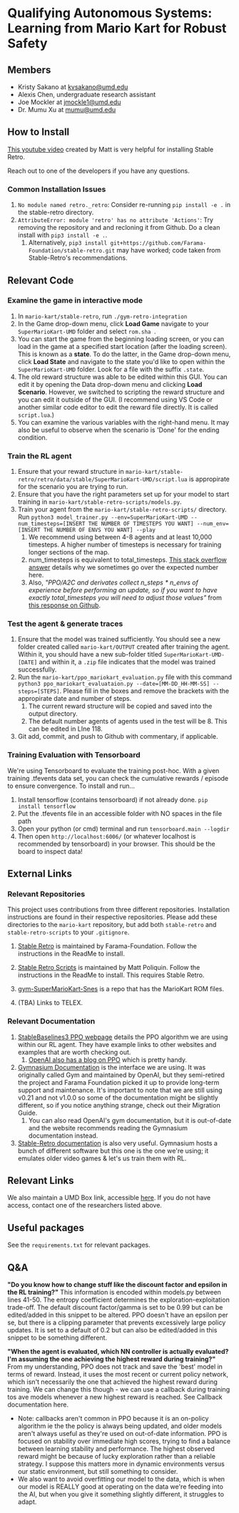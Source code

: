 # Qualifying Autonomous Systems: Learning from Mario Kart for Robust Safety

## Members
- Kristy Sakano at kvsakano@umd.edu
- Alexis Chen, undergraduate research assistant
- Joe Mockler at jmockle1@umd.edu
- Dr. Mumu Xu at mumu@umd.edu


## How to Install

[This youtube video](https://www.youtube.com/watch?v=vPnJiUR21Og&t=423s&ab_channel=videogames.ai) created by Matt is very helpful for installing Stable Retro.

Reach out to one of the developers if you have any questions.

### Common Installation Issues
1. `No module named retro._retro`: Consider re-running `pip install -e .` in the stable-retro directory.
2. `AttributeError: module 'retro' has no attribute 'Actions'`: Try removing the repository and and recloning it from Github. Do a clean install with `pip3 install -e .`.
    1. Alternatively, `pip3 install git+https://github.com/Farama-Foundation/stable-retro.git` may have worked; code taken from Stable-Retro's recommendations.

## Relevant Code

### Examine the game in interactive mode
1. In `mario-kart/stable-retro`, run `./gym-retro-integration`
2. In the Game drop-down menu, click **Load Game** navigate to your `SuperMarioKart-UMD` folder and select `rom.sha `.
3. You can start the game from the beginning loading screen, or you can load in the game at a specified start location (after the loading screen). This is known as a **state**. To do the latter, in the Game drop-down menu, click **Load State** and navigate to the state you'd like to open within the `SuperMarioKart-UMD` folder. Look for a file with the suffix `.state`.
4. The old reward structure was able to be edited within this GUI. You can edit it by opening the Data drop-down menu and clicking **Load Scenario**. However, we switched to scripting the reward structure and you can edit it outside of the GUI. (I recommend using VS Code or another similar code editor to edit the reward file directly. It is called `script.lua`.)
5. You can examine the various variables with the right-hand menu. It may also be useful to observe when the scenario is 'Done' for the ending condition. 

### Train the RL agent
1. Ensure that your reward structure in `mario-kart/stable-retro/retro/data/stable/SuperMarioKart-UMD/script.lua` is appropirate for the scenario you are trying to run.
2. Ensure that you have the right parameters set up for your model to start training in `mario-kart/stable-retro-scripts/models.py`.
3. Train your agent from the `mario-kart/stable-retro-scripts/` directory. Run `python3 model_trainer.py --env=SuperMarioKart-UMD --num_timesteps=[INSERT THE NUMBER OF TIMESTEPS YOU WANT] --num_env=[INSERT THE NUMBER OF ENVS YOU WANT] --play`
    1. We recommend using between 4-8 agents and at least 10,000 timesteps. A higher number of timesteps is necessary for training longer sections of the map.
    2. num_timesteps is equivalent to total_timesteps. [This stack overflow answer](https://stackoverflow.com/questions/56700948/understanding-the-total-timesteps-parameter-in-stable-baselines-models) details why we sometimes go over the expected number here.
    3. Also, *"PPO/A2C and derivates collect n_steps * n_envs of experience before performing an update, so if you want to have exactly total_timesteps you will need to adjust those values"* from [this response on Github](https://github.com/DLR-RM/stable-baselines3/issues/1150).

### Test the agent & generate traces
1. Ensure that the model was trained sufficiently. You should see a new folder created called `mario-kart/OUTPUT` created after training the agent. Within it, you should have a new sub-folder titled `SuperMarioKart-UMD-[DATE]` and within it, a `.zip` file indicates that the model was trained successfully.
2. Run the `mario-kart/ppo_mariokart_evaluation.py` file with this command `python3 ppo_mariokart_evaluataion.py --date=[MM-DD_HH-MM-SS] --steps=[STEPS]`. Please fill in the boxes and remove the brackets with the appropirate date and number of steps.
    1. The current reward structure will be copied and saved into the output directory.
    2. The default number agents of agents used in the test will be 8. This can be edited in LIne 118.
4. Git add, commit, and push to Github with commentary, if applicable.

### Training Evaluation with Tensorboard
We're using Tensorboard to evaluate the training post-hoc. With a given training .tfevents data set, you can check the cumulative rewards / episode to ensure convergence. To install and run...
1. Install tensorflow (contains tensorboard) if not already done. `pip install tensorflow`
2. Put the .tfevents file in an accessible folder with NO spaces in the file path
3. Open your python (or cmd) terminal and run `tensorboard.main --logdir`
4. Then open `http://localhost:6006/` (or whatever localhost is recommended by tensorboard) in your browser. This should be the board to inspect data!

## External Links

### Relevant Repositories
This project uses contributions from three different repositories. Installation instructions are found in their respective repositories. Please add these directories to the `mario-kart` repository, but add both `stable-retro` and `stable-retro-scripts` to your `.gitignore`. 

1. [Stable Retro](https://github.com/Farama-Foundation/stable-retro) is maintained by Farama-Foundation. Follow the instructions in the ReadMe to install.

2. [Stable Retro Scripts](https://github.com/MatPoliquin/stable-retro-scripts) is maintained by Matt Poliquin. Follow the instructions in the ReadMe to install. This requires Stable Retro. 

3. [gym-SuperMarioKart-Snes](https://github.com/esteveste/gym-SuperMarioKart-Snes/tree/master/SuperMarioKart-Snes) is a repo that has the MarioKart ROM files. 

4. (TBA) Links to TELEX.

### Relevant Documentation

1. [StableBaselines3 PPO webpage](https://stable-baselines3.readthedocs.io/en/master/modules/ppo.html) details the PPO algorithm we are using within our RL agent. They have example links to other websites and examples that are worth checking out.
    1. [OpenAI also has a blog on PPO](https://spinningup.openai.com/en/latest/algorithms/ppo.html) which is pretty handy. 
2. [Gymnasium Documentation](https://gymnasium.farama.org/) is the interface we are using. It was originally called Gym and maintained by OpenAI, but they semi-retired the project and Farama Foundation picked it up to provide long-term support and maintenance. It's important to note that we are still using v0.21 and not v1.0.0 so some of the documentation might be slightly different, so if you notice anything strange, check out their Migration Guide.
    1. You can also read OpenAI's gym documentation, but it is out-of-date and the website recommends reading the Gymnasium documentation instead.
3. [Stable-Retro documentation](https://stable-retro.farama.org/main/getting_started/) is also very useful. Gymnasium hosts a bunch of different software but this one is the one we're using; it emulates older video games & let's us train them with RL.

## Relevant Links
We also maintain a UMD Box link, accessible [here](https://umd.box.com/s/oiczfapf2b8jzxm2qamwohcay9aralsf). If you do not have access, contact one of the researchers listed above.

## Useful packages
See the `requirements.txt` for relevant packages.

## Q&A

**"Do you know how to change stuff like the discount factor and epsilon in the RL training?"** 
This information is encoded within models.py  between lines 41-50. The entropy coefficient determines the exploration-exploitation trade-off. The default discount factor/gamma is set to be 0.99 but can be edited/added in this snippet to be altered. PPO doesn't have an epsilon per se, but there is a clipping parameter that prevents excessively large policy updates. It is set to a default of 0.2 but can also be edited/added in this snippet to be something different.

**"When the agent is evaluated, which NN controller is actually evaluated? I'm assuming the one achieving the highest reward during training?"** 
From my understanding, PPO does not track and save the 'best' model in terms of reward. Instead, it uses the most recent or current policy network, which isn't necessarily the one that achieved the highest reward during training. We can change this though - we can use a callback during training tos ave models whenever a new highest reward is reached. See Callback documentation here.
- Note: callbacks aren't common in PPO because it is an on-policy algorithm ie the the policy is always being updated, and older models aren't always useful as they're used on out-of-date information. PPO is focused on stability over immediate high scores, trying to find a balance between learning stability and performance. The highest observed reward might be because of lucky exploration rather than a reliable strategy. I suppose this matters more in dynamic environments versus our static environment, but still something to consider.
- We also want to avoid overfitting our model to the data, which is when our model is REALLY good at operating on the data we're feeding into the AI, but when you give it something slightly different, it struggles to adapt.